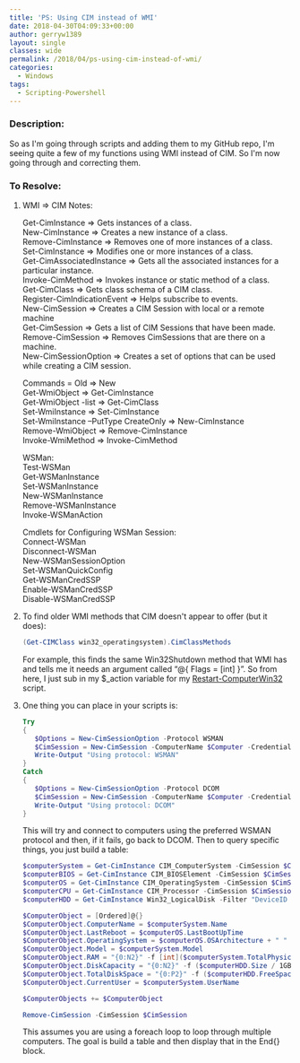 ```yaml
---
title: 'PS: Using CIM instead of WMI'
date: 2018-04-30T04:09:33+00:00
author: gerryw1389
layout: single
classes: wide
permalink: /2018/04/ps-using-cim-instead-of-wmi/
categories:
  - Windows
tags:
  - Scripting-Powershell
---
```

<!--more-->

### Description:

So as I'm going through scripts and adding them to my GitHub repo, I'm seeing quite a few of my functions using WMI instead of CIM. So I'm now going through and correcting them.

### To Resolve:

1. WMI => CIM Notes:

   Get-CimInstance => Gets instances of a class.  
   New-CimInstance => Creates a new instance of a class.  
   Remove-CimInstance => Removes one of more instances of a class.  
   Set-CimInstance => Modifies one or more instances of a class.  
   Get-CimAssociatedInstance => Gets all the associated instances for a particular instance.  
   Invoke-CimMethod => Invokes instance or static method of a class.  
   Get-CimClass => Gets class schema of a CIM class.  
   Register-CimIndicationEvent => Helps subscribe to events.  
   New-CimSession => Creates a CIM Session with local or a remote machine  
   Get-CimSession => Gets a list of CIM Sessions that have been made.  
   Remove-CimSession => Removes CimSessions that are there on a machine.  
   New-CimSessionOption => Creates a set of options that can be used while creating a CIM session.

   Commands = Old => New  
   Get-WmiObject => Get-CimInstance  
   Get-WmiObject -list => Get-CimClass  
   Set-WmiInstance => Set-CimInstance  
   Set-WmiInstance –PutType CreateOnly => New-CimInstance  
   Remove-WmiObject => Remove-CimInstance  
   Invoke-WmiMethod => Invoke-CimMethod

   WSMan:  
   Test-WSMan  
   Get-WSManInstance  
   Set-WSManInstance  
   New-WSManInstance  
   Remove-WSManInstance  
   Invoke-WSManAction

   Cmdlets for Configuring WSMan Session:  
   Connect-WSMan  
   Disconnect-WSMan  
   New-WSManSessionOption  
   Set-WSManQuickConfig  
   Get-WSManCredSSP  
   Enable-WSManCredSSP  
   Disable-WSManCredSSP

1. To find older WMI methods that CIM doesn't appear to offer (but it does):

   ```powershell
   (Get-CIMClass win32_operatingsystem).CimClassMethods
   ```

   For example, this finds the same Win32Shutdown method that WMI has and tells me it needs an argument called &#8220;@{ Flags = [int] }&#8221;. So from here, I just sub in my $_action variable for my [Restart-ComputerWin32](https://github.com/gerryw1389/powershell/blob/master/gwConfiguration/Public/Restart-ComputerWin32.ps1) script.

1. One thing you can place in your scripts is:

   ```powershell
   Try
   {
      $Options = New-CimSessionOption -Protocol WSMAN
      $CimSession = New-CimSession -ComputerName $Computer -Credential $Credential -SessionOption $Options -ErrorAction Stop
      Write-Output "Using protocol: WSMAN"
   }
   Catch
   {
      $Options = New-CimSessionOption -Protocol DCOM
      $CimSession = New-CimSession -ComputerName $Computer -Credential $Credential -SessionOption $Options
      Write-Output "Using protocol: DCOM"
   }
   ```

   This will try and connect to computers using the preferred WSMAN protocol and then, if it fails, go back to DCOM. Then to query specific things, you just build a table:

   ```powershell
   $computerSystem = Get-CimInstance CIM_ComputerSystem -CimSession $CimSession
   $computerBIOS = Get-CimInstance CIM_BIOSElement -CimSession $CimSession
   $computerOS = Get-CimInstance CIM_OperatingSystem -CimSession $CimSession
   $computerCPU = Get-CimInstance CIM_Processor -CimSession $CimSession
   $computerHDD = Get-CimInstance Win32_LogicalDisk -Filter "DeviceID = 'C:'" -CimSession $CimSession

   $ComputerObject = [Ordered]@{}
   $ComputerObject.ComputerName = $computerSystem.Name
   $ComputerObject.LastReboot = $computerOS.LastBootUpTime
   $ComputerObject.OperatingSystem = $computerOS.OSArchitecture + " " + $computerOS.caption
   $ComputerObject.Model = $computerSystem.Model
   $ComputerObject.RAM = "{0:N2}" -f [int]($computerSystem.TotalPhysicalMemory / 1GB) + "GB"
   $ComputerObject.DiskCapacity = "{0:N2}" -f ($computerHDD.Size / 1GB) + "GB"
   $ComputerObject.TotalDiskSpace = "{0:P2}" -f ($computerHDD.FreeSpace / $computerHDD.Size) + " Free (" + "{0:N2}" -f ($computerHDD.FreeSpace / 1GB) + "GB)"
   $ComputerObject.CurrentUser = $computerSystem.UserName

   $ComputerObjects += $ComputerObject

   Remove-CimSession -CimSession $CimSession
   ```

   This assumes you are using a foreach loop to loop through multiple computers. The goal is build a table and then display that in the End{} block.